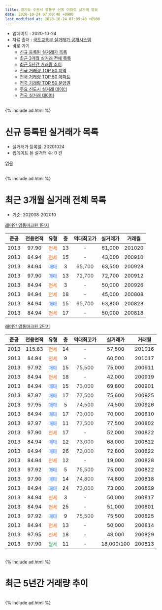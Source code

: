 ```yaml
---
title: 경기도 수원시 영통구 신동 아파트 실거래 정보
date: 2020-10-24 07:09:48 +0900
last_modified_at: 2020-10-24 07:09:48 +0900
---
```


* 업데이트 : 2020-10-24
* 자료 출처 : [국토교통부 실거래가 공개시스템](http://rt.molit.go.kr)
* 바로 가기
    * [신규 등록된 실거래가 목록](#신규-등록된-실거래가-목록)
    * [최근 3개월 실거래 전체 목록](#최근-3개월-실거래-전체-목록)
    * [최근 5년간 거래량 추이](#최근-5년간-거래량-추이)
    * [전국 거래량 TOP 50 지역](https://inasie.github.io/apt-trade-info/최근-3개월-전국에서-가장-거래가-많이-발생한-지역)
    * [전국 거래량 TOP 50 아파트](https://inasie.github.io/apt-trade-info/최근-3개월-전국에서-가장-거래가-많이-발생한-아파트)
    * [전국 거래량 TOP 50 분양권](https://inasie.github.io/apt-trade-info/최근-3개월-전국에서-가장-거래가-많이-발생한-분양권)
    * [주요 신도시 실거래 데이터](https://inasie.github.io/apt-trade-info/주요-신도시)
    * [전국 실거래 데이터](https://inasie.github.io/apt-trade-info/전국)
<br>
{% include ad.html %}
<br>

# 신규 등록된 실거래가 목록
* 실거래가 등록일: 20201024
* 업데이트 된 실거래 수: 0 건

없음

<br>
{% include ad.html %}
<br>

# 최근 3개월 실거래 전체 목록
* 기준: 202008-202010


[래미안 영통마크원 1단지](https://search.naver.com/search.naver?query=%EA%B2%BD%EA%B8%B0%EB%8F%84+%EC%88%98%EC%9B%90%EC%8B%9C+%EC%98%81%ED%86%B5%EA%B5%AC+%EC%8B%A0%EB%8F%99+%EB%9E%98%EB%AF%B8%EC%95%88+%EC%98%81%ED%86%B5%EB%A7%88%ED%81%AC%EC%9B%90+1%EB%8B%A8%EC%A7%80)

|준공|전용면적|유형|층|역대최고가|실거래가|거래월|
|:---:|:---:|:---:|:---:|:---:|:---:|:---:|
|2013|97.90|<span style="color:#ff5a00">전세</span>|13|<span style="color:#444444">-</span>|61,000|201020|
|2013|84.94|<span style="color:#ff5a00">전세</span>|15|<span style="color:#444444">-</span>|43,000|200910|
|2013|84.94|<span style="color:#4285f3">매매</span>|3|<span style="color:#444444">65,700</span>|63,500|200928|
|2013|97.90|<span style="color:#4285f3">매매</span>|13|<span style="color:#444444">72,700</span>|72,700|200912|
|2013|84.94|<span style="color:#ff5a00">전세</span>|3|<span style="color:#444444">-</span>|50,000|200926|
|2013|84.94|<span style="color:#ff5a00">전세</span>|18|<span style="color:#444444">-</span>|45,000|200808|
|2013|84.94|<span style="color:#4285f3">매매</span>|15|<span style="color:#444444">65,700</span>|63,800|200828|
|2013|84.94|<span style="color:#ff5a00">전세</span>|17|<span style="color:#444444">-</span>|50,000|200818|

[래미안 영통마크원 2단지](https://search.naver.com/search.naver?query=%EA%B2%BD%EA%B8%B0%EB%8F%84+%EC%88%98%EC%9B%90%EC%8B%9C+%EC%98%81%ED%86%B5%EA%B5%AC+%EC%8B%A0%EB%8F%99+%EB%9E%98%EB%AF%B8%EC%95%88+%EC%98%81%ED%86%B5%EB%A7%88%ED%81%AC%EC%9B%90+2%EB%8B%A8%EC%A7%80)

|준공|전용면적|유형|층|역대최고가|실거래가|거래월|
|:---:|:---:|:---:|:---:|:---:|:---:|:---:|
|2013|115.83|<span style="color:#ff5a00">전세</span>|14|<span style="color:#444444">-</span>|57,500|201016|
|2013|84.94|<span style="color:#ff5a00">전세</span>|9|<span style="color:#444444">-</span>|60,500|201017|
|2013|97.92|<span style="color:#4285f3">매매</span>|15|<span style="color:#444444">75,500</span>|75,000|200911|
|2013|84.94|<span style="color:#ff5a00">전세</span>|18|<span style="color:#444444">-</span>|42,000|200919|
|2013|84.94|<span style="color:#4285f3">매매</span>|15|<span style="color:#444444">73,000</span>|69,800|200901|
|2013|97.97|<span style="color:#4285f3">매매</span>|17|<span style="color:#444444">77,500</span>|75,600|200925|
|2013|97.95|<span style="color:#4285f3">매매</span>|5|<span style="color:#444444">74,500</span>|74,500|200926|
|2013|84.94|<span style="color:#4285f3">매매</span>|17|<span style="color:#444444">73,000</span>|70,000|200810|
|2013|97.97|<span style="color:#4285f3">매매</span>|11|<span style="color:#444444">77,500</span>|77,500|200802|
|2013|97.90|<span style="color:#ff5a00">전세</span>|17|<span style="color:#444444">-</span>|52,000|200822|
|2013|84.94|<span style="color:#4285f3">매매</span>|12|<span style="color:#444444">73,000</span>|68,000|200822|
|2013|84.94|<span style="color:#4285f3">매매</span>|26|<span style="color:#444444">73,000</span>|72,800|200822|
|2013|84.94|<span style="color:#ff5a00">전세</span>|12|<span style="color:#444444">-</span>|19,000|200828|
|2013|97.92|<span style="color:#4285f3">매매</span>|5|<span style="color:#444444">75,500</span>|75,000|200822|
|2013|97.90|<span style="color:#4285f3">매매</span>|14|<span style="color:#444444">74,800</span>|74,800|200818|
|2013|84.94|<span style="color:#4285f3">매매</span>|24|<span style="color:#444444">73,000</span>|73,000|200829|
|2013|84.94|<span style="color:#ff5a00">전세</span>|3|<span style="color:#444444">-</span>|50,000|200817|
|2013|84.94|<span style="color:#ff5a00">전세</span>|25|<span style="color:#444444">-</span>|51,000|200801|
|2013|97.92|<span style="color:#4285f3">매매</span>|9|<span style="color:#444444">75,500</span>|75,500|200825|
|2013|84.94|<span style="color:#ff5a00">전세</span>|13|<span style="color:#444444">-</span>|50,000|200814|
|2013|97.95|<span style="color:#ff5a00">전세</span>|18|<span style="color:#444444">-</span>|48,000|200829|
|2013|97.90|<span style="color:#34a853">월세</span>|11|<span style="color:#444444">-</span>|18,000/100|200813|


<br>
{% include ad.html %}
<br>

# 최근 5년간 거래량 추이


<div style="width:100%;">
    <canvas id="deal_progress" height="200"></canvas>
</div>

<script>
new Chart(document.getElementById("deal_progress"), {
    type: 'line',
    data: {
        labels: ['201510','201511','201512','201601','201602','201603','201604','201605','201606','201607','201608','201609','201610','201611','201612','201701','201702','201703','201704','201705','201706','201707','201708','201709','201710','201711','201712','201801','201802','201803','201804','201805','201806','201807','201808','201809','201810','201811','201812','201901','201902','201903','201904','201905','201906','201907','201908','201909','201910','201911','201912','202001','202002','202003','202004','202005','202006','202007','202008','202009','202010'],
        datasets: [{
            label: '매매',
            pointRadius: 1,
            data: [3, 4, 4, 3, 1, 2, 2, 2, 4, 4, 2, 5, 4, 4, 2, 2, 2, 5, 2, 5, 5, 4, 2, 7, 6, 10, 4, 3, 8, 11, 8, 9, 14, 8, 15, 22, 14, 13, 4, 1, 2, 2, 3, 4, 11, 11, 7, 15, 40, 36, 6, 5, 7, 2, 0, 4, 7, 14, 9, 6, 0],
            borderColor: "rgba(255, 201, 14, 1)",
            backgroundColor: "rgba(255, 201, 14, 0.5)",
            fill: false,
            lineTension: 0
        },{
            label: '전월세',
            pointRadius: 1,
            data: [5, 12, 9, 16, 10, 2, 0, 1, 2, 1, 2, 2, 4, 8, 2, 1, 1, 0, 0, 2, 2, 4, 0, 3, 2, 6, 7, 8, 6, 4, 4, 0, 4, 5, 1, 3, 0, 4, 1, 7, 2, 4, 5, 3, 6, 8, 8, 5, 6, 9, 11, 9, 13, 3, 7, 10, 7, 5, 9, 3, 3],
            borderColor: "rgba(0, 141, 185, 1)",
            backgroundColor: "rgba(0, 141, 185, 0.5)",
            fill: false,
            lineTension: 0
        }
        ]
    },
    options: {
        responsive: true,
        title: {
            display: false
        },
        tooltips: {
            mode: 'index',
            intersect: false
        },
        hover: {
            mode: 'nearest',
            intersect: true
        },
        scales: {
            xAxes: [{
                display: true,
                scaleLabel: {
                    display: true,
                    labelString: '년/월'
                }
            }],
            yAxes: [{
                display: true,
                ticks: {
                    suggestedMin: 0,
                },
                scaleLabel: {
                    display: true,
                    labelString: '실거래 수'
                }
            }]
        }
    }
});

</script>


<br>
{% include ad.html %}
<br>

